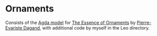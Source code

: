 # Ornaments

Consists of the [Agda model](https://pages.lip6.fr/Pierre-Evariste.Dagand/stuffs/journal-2013-catorn-jfp/model/html/Readme.html)
for [The Essence of Ornaments](https://pages.lip6.fr/Pierre-Evariste.Dagand/stuffs/journal-2013-catorn-jfp/paper.pdf)
by [Pierre-Evariste Dagand](https://pages.lip6.fr/Pierre-Evariste.Dagand/), with additional code by myself in the Leo directory.

